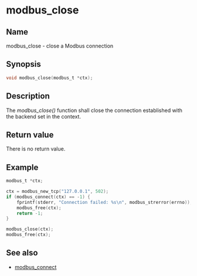 # modbus_close

## Name

modbus_close - close a Modbus connection

## Synopsis

```c
void modbus_close(modbus_t *ctx);
```

## Description

The *modbus_close()* function shall close the connection established with the
backend set in the context.

## Return value

There is no return value.

## Example

```c
modbus_t *ctx;

ctx = modbus_new_tcp("127.0.0.1", 502);
if (modbus_connect(ctx) == -1) {
    fprintf(stderr, "Connection failed: %s\n", modbus_strerror(errno));
    modbus_free(ctx);
    return -1;
}

modbus_close(ctx);
modbus_free(ctx);
```

## See also

- [modbus_connect](modbus_connect.md)

